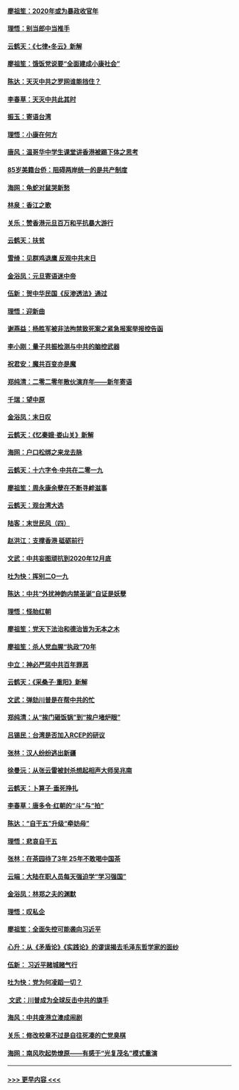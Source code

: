 #### [廖祖笙：2020年或为暴政收官年](../pages/nsc993/n11768216.md?t=01050833) 
#### [理悟：别当郎中当推手](../pages/nsc993/n11768243.md?t=01050833) 
#### [云鹤天：《七律▪冬云》新解](../pages/nsc993/n11768204.md?t=01050833) 
#### [廖祖笙：饿饭党说要“全面建成小康社会”](../pages/nsc993/n11767482.md?t=01050833) 
#### [陈达：天灭中共之罗网谁能挡住？](../pages/nsc993/n11767465.md?t=01050833) 
#### [李春草：天灭中共此其时](../pages/nsc993/n11767452.md?t=01050833) 
#### [振玉：寄语台湾](../pages/nsc993/n11767432.md?t=01050833) 
#### [理悟：小康在何方](../pages/nsc993/n11767394.md?t=01050833) 
#### [唐风：温哥华中学生课堂讲香港被踢下体之思考](../pages/nsc993/n11766848.md?t=01050833) 
#### [85岁美籍台侨：阻碍两岸统一的是共产制度](../pages/nsc993/n11765043.md?t=01050833) 
#### [海网：龟蛇对鼠哭新愁](../pages/nsc993/n11764895.md?t=01050833) 
#### [林泉：香江之歌](../pages/nsc993/n11764415.md?t=01050833) 
#### [关乐：赞香港元旦百万和平抗暴大游行](../pages/nsc993/n11764382.md?t=01050833) 
#### [云鹤天：扶贫](../pages/nsc993/n11764245.md?t=01050833) 
#### [雪绮：见群鸡退鹰  反观中共末日](../pages/nsc993/n11762112.md?t=01050833) 
#### [金浴凤：元旦寄语迷中帝](../pages/nsc993/n11761788.md?t=01050833) 
#### [伍新：贺中华民国《反渗透法》通过](../pages/nsc993/n11761994.md?t=01050833) 
#### [理悟：迎新曲](../pages/nsc993/n11761152.md?t=01050833) 
#### [谢燕益：杨胜军被非法拘禁致死案之紧急报案举报控告函](../pages/nsc993/n11756134.md?t=01050833) 
#### [李小刚：量子共振检测与中共的脑控武器](../pages/nsc993/n11754518.md?t=01050833) 
#### [祝君安：魔共百变亦是魔](../pages/nsc993/n11754469.md?t=01050833) 
#### [郑纯清：二零二零年散伙演弃年——新年寄语](../pages/nsc993/n11754195.md?t=01050833) 
#### [千瑞：望中原](../pages/nsc993/n11754159.md?t=01050833) 
#### [金浴凤：末日叹](../pages/nsc993/n11752359.md?t=01050833) 
#### [云鹤天：《忆秦娥‧娄山关》新解](../pages/nsc993/n11752348.md?t=01050833) 
#### [海网：户口松绑之来龙去脉](../pages/nsc993/n11752328.md?t=01050833) 
#### [云鹤天：十六字令‧中共在二零一九](../pages/nsc993/n11752305.md?t=01050833) 
#### [廖祖笙：周永康余孽在不断寻衅滋事](../pages/nsc993/n11751013.md?t=01050833) 
#### [云鹤天：观台湾大选](../pages/nsc993/n11751007.md?t=01050833) 
#### [陆客：末世民风（四）](../pages/nsc993/n11749203.md?t=01050833) 
#### [赵洪江：支撑香港 砥砺前行](../pages/nsc993/n11748482.md?t=01050833) 
#### [文武：中共妄图顽抗到2020年12月底](../pages/nsc993/n11748446.md?t=01050833) 
#### [吐为快：挥别二O一九](../pages/nsc993/n11748411.md?t=01050833) 
#### [陈达：中共“外扰神韵内禁圣诞”自证是妖孽](../pages/nsc993/n11748226.md?t=01050833) 
#### [理悟：怪胎红朝](../pages/nsc993/n11748206.md?t=01050833) 
#### [廖祖笙：党天下法治和德治皆为无本之木](../pages/nsc993/n11748135.md?t=01050833) 
#### [廖祖笙：杀人党血腥“执政”70年](../pages/nsc993/n11745144.md?t=01050833) 
#### [中立：神必严惩中共百年罪恶](../pages/nsc993/n11744970.md?t=01050833) 
#### [云鹤天：《采桑子‧重阳》新解](../pages/nsc993/n11744948.md?t=01050833) 
#### [文武：弹劾川普是在帮中共的忙](../pages/nsc993/n11744758.md?t=01050833) 
#### [郑纯清：从“挨门砸饭锅”到“挨户堵炉眼”](../pages/nsc993/n11744745.md?t=01050833) 
#### [吕锡民：台湾是否加入RCEP的研议](../pages/nsc993/n11744701.md?t=01050833) 
#### [张林：汉人纷纷逃出新疆](../pages/nsc993/n11743530.md?t=01050833) 
#### [徐曼沅：从张云雷被封杀想起相声大师吴兆南](../pages/nsc993/n11741816.md?t=01050833) 
#### [云鹤天：卜算子‧垂死挣扎](../pages/nsc993/n11739956.md?t=01050833) 
#### [李春草：唐多令‧红朝的“斗”与“拍”](../pages/nsc993/n11739830.md?t=01050833) 
#### [陈达：“自干五”升级“牵妨母”](../pages/nsc993/n11739724.md?t=01050833) 
#### [理悟：悲哀自干五](../pages/nsc993/n11739547.md?t=01050833) 
#### [张林：在茶园待了3年 25年不敢喝中国茶](../pages/nsc993/n11739240.md?t=01050833) 
#### [云端：大陆在职人员每天强迫学“学习强国”](../pages/nsc993/n11738735.md?t=01050833) 
#### [金浴凤：林郑之夫的渊默](../pages/nsc993/n11737735.md?t=01050833) 
#### [理悟：叹私企](../pages/nsc993/n11737715.md?t=01050833) 
#### [廖祖笙：全面失控可能袭向习近平](../pages/nsc993/n11737704.md?t=01050833) 
#### [心升：从《矛盾论》《实践论》的谬误揭去毛泽东哲学家的面纱](../pages/nsc993/n11736962.md?t=01050833) 
#### [伍新： 习近平赌城赌气行](../pages/nsc993/n11736929.md?t=01050833) 
#### [吐为快：党为何凌蹈一切？](../pages/nsc993/n11736915.md?t=01050833) 
#### [ 文武：川普成为全球反击中共的旗手](../pages/nsc993/n11736882.md?t=01050833) 
#### [海风：中共废港立澳成闹剧](../pages/nsc993/n11735857.md?t=01050833) 
#### [关乐：修改校章不过是自往死凑的亡党臭棋](../pages/nsc993/n11735097.md?t=01050833) 
#### [海网：南风吹起势燎原——有感于“光复茂名”模式重演](../pages/nsc993/n11732308.md?t=01050833) 

----
#### [ >>> 更早内容 <<< ](../indexes/nsc993-earlier.md)
